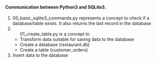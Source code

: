 <h4>Communication between Python3 and SQLite3.</h4>
<ol>
  <li>00_basic_sqlite3_commands.py represents a concept to check if a database/table exists. It also returns the last record in the database</li>
  <li><ul>01_create_table.py is a concept to<br>
    <li>Transform data suitable for saving data to the database</li>
    <li>Create a database (restaurant.db)</li>
    <li>Create a table (customer_orders)</li></ul>
    <li>Insert data to the database</li>
</ol>
